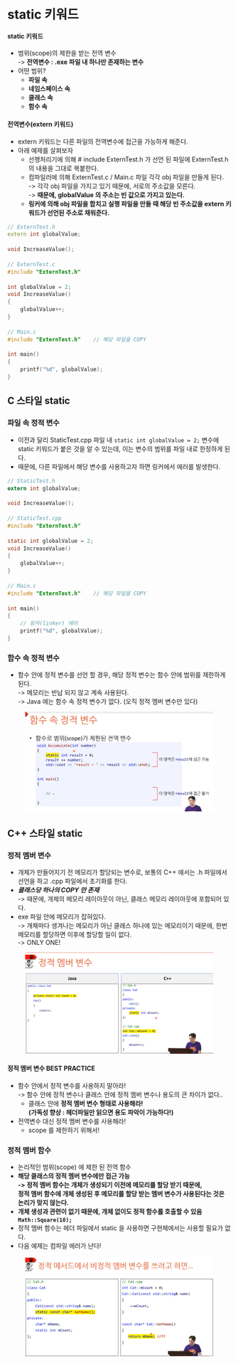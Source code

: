 # static 키워드

#### static 키워드

* 범위(scope)의 제한을 받는 전역 변수\
  \-> **전역변수 :  .exe 파일 내 하나만 존재하는 변수**
* 어떤 범위?
  * **파일 속**
  * **네임스페이스 속**
  * **클래스 속**
  * **함수 속**

#### 전역변수(extern 키워드)

* extern 키워드는 다른 파일의 전역변수에 접근을 가능하게 해준다.
* 아래 예제를 살펴보자
  * 선행처리기에 의해 # include ExternTest.h 가 선언 된 파일에 ExternTest.h 의 내용을 그대로 복붙한다.&#x20;
  * 컴파일러에 의해 ExternTest.c / Main.c 파일 각각 obj 파일을 만들게 된다.\
    \-> 각각 obj 파일을 가지고 있기 때문에, 서로의 주소값을 모른다.   \
    \-> **때문에, globalValue 의 주소는 빈 값으로 가지고 있는다.**
  * **링커에 의해 obj 파일을 합치고 실행 파일을 만들 때 해당 빈 주소값을 extern 키워드가 선언된 주소로 채워준다.**

```cpp
// ExternTest.h
extern int globalValue;

void IncreaseValue();

// ExternTest.c
#include "ExternTest.h"

int globalValue = 2;
void IncreaseValue()
{
    globalValue++;
}

// Main.c
#include "ExternTest.h"    // 해당 파일을 COPY

int main()
{
    printf("%d", globalValue);
}
```

## C 스타일 static

### 파일 속 정적 변수

* 이전과 달리 StaticTest.cpp 파일 내 `static int globalValue = 2;`  변수에 static 키워드가 붙은 것을 알 수 있는데, 이는 변수의 범위를 파일 내로 한정하게 된다.&#x20;
* 때문에, 다른 파일에서 해당 변수를 사용하고자 하면 링커에서 에러를 발생한다.

```c
// StaticTest.h
extern int globalValue;

void IncreaseValue();

// StaticTest.cpp
#include "ExternTest.h"

static int globalValue = 2;
void IncreaseValue()
{
    globalValue++;
}

// Main.c
#include "ExternTest.h"    // 해당 파일을 COPY

int main()
{
    // 링커(linker) 에러
    printf("%d", globalValue);
}
```

### 함수 속 정적 변수

* 함수 안에 정적 변수를 선언 할 경우, 해당 정적 변수는 함수 안에 범위를 제한하게 된다.\
  \-> 메모리는 반납 되지 않고 계속 사용된다.\
  \-> Java 에는 함수 속 정적 변수가 없다. (오직 정적 멤버 변수만 있다)

<figure><img src="../../.gitbook/assets/image (70).png" alt=""><figcaption></figcaption></figure>

## C++ 스타일 static&#x20;

### 정적 멤버 변수

* 개체가 만들어지기 전 메모리가 할당되는 변수로, 보통의 C++ 에서는 .h 파일에서 선언을 하고 .cpp 파일에서 초기화를 한다.
* _**클래스당 하나의 COPY 만 존재**_\
  \-> 때문에, 개체의 메모리 레이아웃이 아닌, 클래스 메모리 레이아웃에 포함되어 있다.
* exe 파일 안에 메모리가 잡혀있다.\
  \-> 개체마다 생겨나는 메모리가 아닌 클래스 하나에 있는 메모리이기 때문에, 한번 메모리를 할당하면 이후에 할당할 일이 없다.\
  \-> ONLY ONE!

<figure><img src="../../.gitbook/assets/image (71).png" alt=""><figcaption></figcaption></figure>

#### 정적 멤버 변수 BEST PRACTICE

* 함수 안에서 정적 변수를 사용하지 말아라! \
  \-> 함수 안에 정적 변수나 클래스 안에 정적 멤버 변수나 용도의 큰 차이가 없다..&#x20;
  * 클래스 안에 **정적 멤버 변수 형태로 사용해라!** \
    **(가독성 향상 : 헤더파일만 읽으면 용도 파악이 가능하다!)**
* 전역변수 대신 정적 멤버 변수를 사용해라!
  * scope 를 제한하기 위해서!

### 정적 멤버 함수

* 논리적인 범위(scope) 에 제한 된 전역 함수
* **해당 클래스의 정적 멤버 변수에만 접근 가능**\
  **-> 정적 멤버 함수는 개체가 생성되기 이전에 메모리를 할당 받기 때문에,** \
  **정적 멤버 함수에 개체 생성된 후 메모리를 할당 받는 멤버 변수가 사용된다는 것은 논리가 맞지 않는다.**&#x20;
* **개체 생성과 관련이 없기 때문에, 개체 없이도 정적 함수를 호출할 수 있음**\
  **`Math::Square(10);`**
* 정적 멤버 함수는 헤더  파일에서 static 을 사용하면 구현체에서는 사용할 필요가 없다.&#x20;
* 다음 예제는 컴파일 에러가 난다!

<figure><img src="../../.gitbook/assets/image (74).png" alt=""><figcaption></figcaption></figure>
